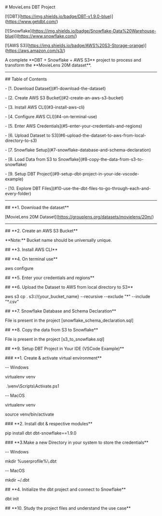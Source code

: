 \# MovieLens DBT Project



\[!\[DBT](https://img.shields.io/badge/DBT-v1.9.0-blue)](https://www.getdbt.com/)  

\[!\[Snowflake](https://img.shields.io/badge/Snowflake-Data%20Warehouse-blue)](https://www.snowflake.com/)  

\[!\[AWS S3](https://img.shields.io/badge/AWS%20S3-Storage-orange)](https://aws.amazon.com/s3/)  



A complete \*\*DBT + Snowflake + AWS S3\*\* project to process and transform the \*\*MovieLens 20M dataset\*\*.



---



\## Table of Contents

\- \[1. Download Dataset](#1-download-the-dataset)

\- \[2. Create AWS S3 Bucket](#2-create-an-aws-s3-bucket)

\- \[3. Install AWS CLI](#3-install-aws-cli)

\- \[4. Configure AWS CLI](#4-on-terminal-use)

\- \[5. Enter AWS Credentials](#5-enter-your-credentials-and-regions)

\- \[6. Upload Dataset to S3](#6-upload-the-dataset-to-aws-from-local-directory-to-s3)

\- \[7. Snowflake Setup](#7-snowflake-database-and-schema-declaration)

\- \[8. Load Data from S3 to Snowflake](#8-copy-the-data-from-s3-to-snowflake)

\- \[9. Setup DBT Project](#9-setup-dbt-project-in-your-ide-vscode-example)

\- \[10. Explore DBT Files](#10-use-the-dbt-files-to-go-through-each-and-every-folder)



---



\## \*\*1. Download the dataset\*\*

\[MovieLens 20M Dataset](https://grouplens.org/datasets/movielens/20m/)



---



\## \*\*2. Create an AWS S3 Bucket\*\*

\*\*Note:\*\* Bucket name should be universally unique.



\## \*\*3. Install AWS CLI\*\*



\## \*\*4. On terminal use\*\*

aws configure



\## \*\*5. Enter your credentials and regions\*\*



\## \*\*6. Upload the Dataset to AWS from local directory to S3\*\*

aws s3 cp . s3://{your\_bucket\_name} --recursive --exclude "\*" --include "\*.csv"



\## \*\*7. Snowflake Database and Schema Declaration\*\*

File is present in the project [snowflake_schema_declaration.sql]



\## \*\*8. Copy the data from S3 to Snowflake\*\*

File is present in the project [s3_to_snowflake.sql]



\## \*\*9. Setup DBT Project in Your IDE (VSCode Example)\*\*

\### \*\*1. Create \& activate virtual environment\*\*

-- Windows

virtualenv venv

&nbsp;.\\venv\\Scripts\\Activate.ps1



-- MacOS

virtualenv venv

source venv/bin/activate



\### \*\*2. Install dbt \& respective modules\*\*

pip install dbt dbt-snowflake==1.9.0



\### \*\*3.Make a new Directory in your system to store the credentials\*\*

-- Windows

mkdir %userprofile%\\.dbt



-- MacOS

mkdir ~/.dbt





\## \*\*4. Initialize the dbt project and connect to Snowflake\*\*

dbt init



\## \*\*10. Study the project files and understand the use case\*\*

